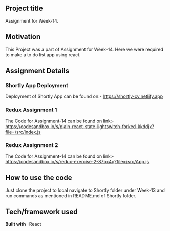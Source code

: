 ## Project title
Assignment for Week-14.

## Motivation
This Project was a part of Assignment for Week-14. Here we were required to make a to do list app using react.

## Assignment Details

### Shortly App Deployment
Deployment of Shortly App can be found on:- https://shortly-cv.netlify.app

### Redux Assignment 1

The Code for Assignment-14 can be found on link:- https://codesandbox.io/s/plain-react-state-lightswitch-forked-kkddjx?file=/src/index.js


### Redux Assignment 2

The Code for Assignment-14 can be found on link:- https://codesandbox.io/s/redux-exercise-2-87bx4q?file=/src/App.js

## How to use the code
Just clone the project to local navigate to Shortly folder under Week-13 and run commands as mentioned in README.md of Shortly folder.


## Tech/framework used

<b>Built with</b>
-React



